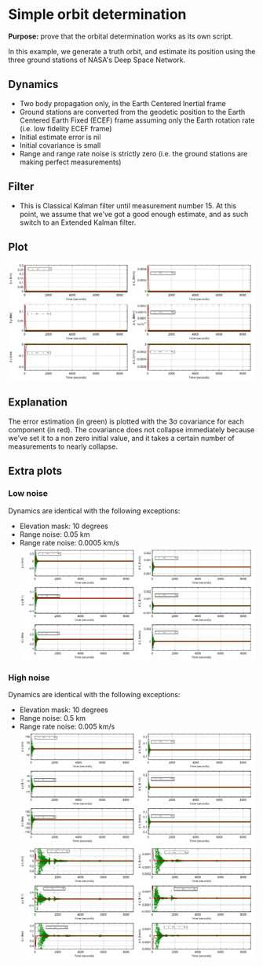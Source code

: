 # Simple orbit determination
**Purpose:** prove that the orbital determination works as its own script.

In this example, we generate a truth orbit, and estimate its position using the three ground stations of NASA's Deep Space Network.

## Dynamics
- Two body propagation only, in the Earth Centered Inertial frame
- Ground stations are converted from the geodetic position to the Earth Centered Earth Fixed (ECEF) frame assuming only the Earth rotation rate (i.e. low fidelity ECEF frame)
- Initial estimate error is nil
- Initial covariance is small
- Range and range rate noise is strictly zero (i.e. the ground stations are making perfect measurements)

## Filter
- This is Classical Kalman filter until measurement number 15. At this point, we assume that we've got a good enough estimate, and as such switch to an Extended Kalman filter.

## Plot
![perfect_est](./simple_orbit_determination/perfect_estimation.png)

## Explanation
The error estimation (in green) is plotted with the 3σ covariance for each component (in red). The covariance does not collapse immediately because we've set it to a non zero initial value, and it takes a certain number of measurements to nearly collapse.

## Extra plots
### Low noise
Dynamics are identical with the following exceptions:
- Elevation mask: 10 degrees
- Range noise: 0.05 km
- Range rate noise: 0.0005 km/s
![perfect_est](./simple_orbit_determination/low_noise_estimation.png)


### High noise
Dynamics are identical with the following exceptions:
- Elevation mask: 10 degrees
- Range noise: 0.5 km
- Range rate noise: 0.005 km/s
![perfect_est](./simple_orbit_determination/high_noise_estimation.png)
![perfect_est](./simple_orbit_determination/high_noise_estimation_zoom.png)
